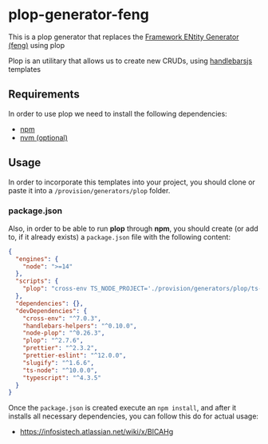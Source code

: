 # plop-generator-feng

This is a plop generator that replaces the [Framework ENtity Generator (feng)](https://gitlab.infosisglobal.com/Framework/framework-entity-generator) using plop

Plop is an utilitary that allows us to create new CRUDs, using [handlebarsjs](https://handlebarsjs.com/) templates

## Requirements

In order to use plop we need to install the following dependencies:

- [npm](https://docs.npmjs.com/downloading-and-installing-node-js-and-npm/)
- [nvm (optional)](https://github.com/nvm-sh/nvm)

## Usage

In order to incorporate this templates into your project, you should clone or paste it into a `/provision/generators/plop` folder.

### package.json

Also, in order to be able to run **plop** through **npm**, you should create (or add to, if it already exists) a `package.json` file with the following content:

```json
{
  "engines": {
    "node": ">=14"
  },
  "scripts": {
    "plop": "cross-env TS_NODE_PROJECT='./provision/generators/plop/ts-node.tsconfig.json' plop --plopfile provision/generators/plop/index.ts"
  },
  "dependencies": {},
  "devDependencies": {
    "cross-env": "^7.0.3",
    "handlebars-helpers": "^0.10.0",
    "node-plop": "^0.26.3",
    "plop": "^2.7.6",
    "prettier": "^2.3.2",
    "prettier-eslint": "^12.0.0",
    "slugify": "^1.6.6",
    "ts-node": "^10.0.0",
    "typescript": "^4.3.5"
  }
}
```

Once the `package.json` is created execute an `npm install`, and after it installs all necessary dependencies, you can follow this do for actual usage:

- https://infosistech.atlassian.net/wiki/x/BICAHg